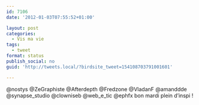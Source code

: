 ```yaml
---
id: 7106
date: '2012-01-03T07:55:52+01:00'

layout: post
categories:
  - Vis ma vie
tags:
  - tweet
format: status
publish_social: no
guid: 'http://tweets.local/?birdsite_tweet=154108703791001601'

---
```


@nostys @ZeGraphiste @Afterdepth @Fredzone @VladanF @amanddde @synapse\_studio @clowniseb @web\_e\_tic @ephfx bon mardi plein d’inspi !